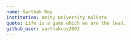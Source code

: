 ```yaml
---
name: Sarthak Roy
institution: Amity University Kolkata
quote: Life is a game which we are the lead.
github_user: sarthakroy2002
---
```

